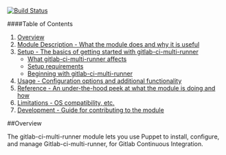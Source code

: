 [![Build Status](https://travis-ci.org/Jeoffreybauvin/gitlab-ci-multi-runner.svg)](https://travis-ci.org/Jeoffreybauvin/gitlab-ci-multi-runner)

####Table of Contents

1. [Overview](#overview)
2. [Module Description - What the module does and why it is useful](#module-description)
3. [Setup - The basics of getting started with gitlab-ci-multi-runner](#setup)
    * [What gitlab-ci-multi-runner affects](#what-gitlab-ci-multi-runner-affects)
    * [Setup requirements](#setup-requirements)
    * [Beginning with gitlab-ci-multi-runner](#beginning-with-gitlab-ci-multi-runner)
4. [Usage - Configuration options and additional functionality](#usage)
5. [Reference - An under-the-hood peek at what the module is doing and how](#reference)
5. [Limitations - OS compatibility, etc.](#limitations)
6. [Development - Guide for contributing to the module](#development)

##Overview

The gitlab-ci-multi-runner module lets you use Puppet to install, configure, and manage Gitlab-ci-multi-runner, for Gitlab Continuous Integration.
